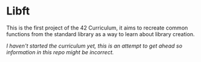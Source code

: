 # Libft

This is the first project of the 42 Curriculum, it aims to recreate common functions from the standard library as a way to learn about library creation.

*I haven't started the curriculum yet, this is an attempt to get ahead so information in this repo might be incorrect.*
